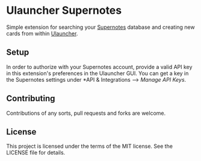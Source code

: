 # Ulauncher Supernotes

Simple extension for searching your [Supernotes](https://www.supernotes.app) database and creating new cards from
within [Ulauncher](https://ulauncher.io/).

## Setup

In order to authorize with your Supernotes account, provide a valid API key in this extension's preferences in the
Ulauncher GUI. You can get a key in the Supernotes settings under *API & Integrations --> *Manage API Keys*.

## Contributing

Contributions of any sorts, pull requests and forks are welcome.

## License

This project is licensed under the terms of the MIT license. See the LICENSE file for details.